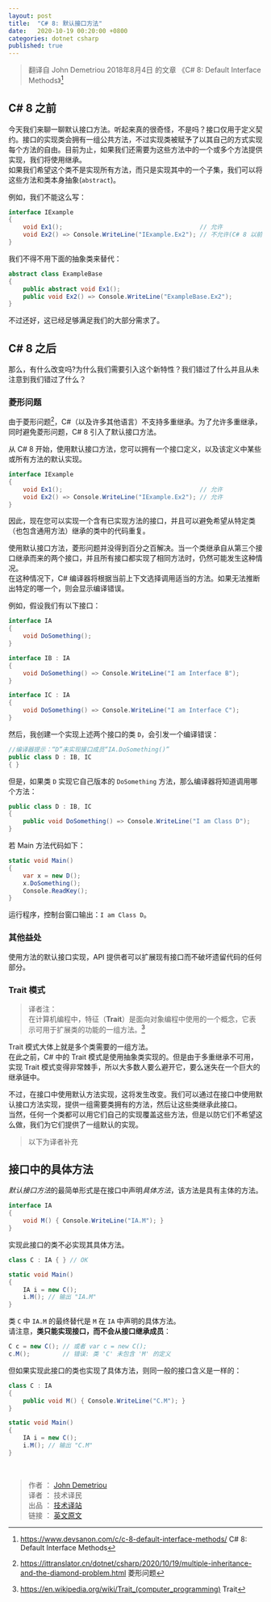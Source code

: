 ```yaml
---
layout: post
title:  "C# 8: 默认接口方法"
date:   2020-10-19 00:20:00 +0800
categories: dotnet csharp
published: true
---
```


> 翻译自 John Demetriou 2018年8月4日 的文章 《C# 8: Default Interface Methods》[^1]

[^1]: <https://www.devsanon.com/c/c-8-default-interface-methods/>   C# 8: Default Interface Methods

## C# 8 之前

今天我们来聊一聊默认接口方法。听起来真的很奇怪，不是吗？接口仅用于定义契约。接口的实现类会拥有一组公共方法，不过实现类被赋予了以其自己的方式实现每个方法的自由。目前为止，如果我们还需要为这些方法中的一个或多个方法提供实现，我们将使用继承。  
如果我们希望这个类不是实现所有方法，而只是实现其中的一个子集，我们可以将这些方法和类本身抽象(`abstract`)。

例如，我们不能这么写：

```csharp
interface IExample
{
    void Ex1();                                      // 允许
    void Ex2() => Console.WriteLine("IExample.Ex2"); // 不允许(C# 8 以前)
}
```

我们不得不用下面的抽象类来替代：

```csharp
abstract class ExampleBase
{
    public abstract void Ex1();
    public void Ex2() => Console.WriteLine("ExampleBase.Ex2");
}
```

不过还好，这已经足够满足我们的大部分需求了。

## C# 8 之后

那么，有什么改变吗?为什么我们需要引入这个新特性？我们错过了什么并且从未注意到我们错过了什么？  

### 菱形问题

由于菱形问题[^diamond]，C#（以及许多其他语言）不支持多重继承。为了允许多重继承，同时避免菱形问题，C# 8 引入了默认接口方法。

[^diamond]: <https://ittranslator.cn/dotnet/csharp/2020/10/19/multiple-inheritance-and-the-diamond-problem.html>  菱形问题

从 C# 8 开始，使用默认接口方法，您可以拥有一个接口定义，以及该定义中某些或所有方法的默认实现。

```csharp
interface IExample
{
    void Ex1();                                      // 允许
    void Ex2() => Console.WriteLine("IExample.Ex2"); // 允许
}
```

因此，现在您可以实现一个含有已实现方法的接口，并且可以避免希望从特定类（也包含通用方法）继承的类中的代码重复。  

使用默认接口方法，菱形问题并没得到百分之百解决。当一个类继承自从第三个接口继承而来的两个接口，并且所有接口都实现了相同方法时，仍然可能发生这种情况。  
在这种情况下，C# 编译器将根据当前上下文选择调用适当的方法。如果无法推断出特定的哪一个，则会显示编译错误。  

例如，假设我们有以下接口：

```csharp
interface IA
{
    void DoSomething();
}

interface IB : IA
{
    void DoSomething() => Console.WriteLine("I am Interface B");
}

interface IC : IA
{
    void DoSomething() => Console.WriteLine("I am Interface C");
}
```

然后，我创建一个实现上述两个接口的类 `D`，会引发一个编译错误：

```csharp
//编译器提示：“D”未实现接口成员“IA.DoSomething()”
public class D : IB, IC
{ }
```

但是，如果类 `D` 实现它自己版本的 `DoSomething` 方法，那么编译器将知道调用哪个方法：

```csharp
public class D : IB, IC
{
    public void DoSomething() => Console.WriteLine("I am Class D");
}
```

若 Main 方法代码如下：

```csharp
static void Main()
{
    var x = new D();
    x.DoSomething();
    Console.ReadKey();
}
```

运行程序，控制台窗口输出：`I am Class D`。

### 其他益处

使用方法的默认接口实现，API 提供者可以扩展现有接口而不破坏遗留代码的任何部分。

### Trait 模式

> 译者注：  
> 在计算机编程中，特征（**Trait**）是面向对象编程中使用的一个概念，它表示可用于扩展类的功能的一组方法。[^trait]

[^trait]: <https://en.wikipedia.org/wiki/Trait_(computer_programming)>  Trait  

Trait 模式大体上就是多个类需要的一组方法。  
在此之前，C# 中的 Trait 模式是使用抽象类实现的。但是由于多重继承不可用，实现 Trait 模式变得非常棘手，所以大多数人要么避开它，要么迷失在一个巨大的继承链中。

不过，在接口中使用默认方法实现，这将发生改变。我们可以通过在接口中使用默认接口方法实现，提供一组需要类拥有的方法，然后让这些类继承此接口。  
当然，任何一个类都可以用它们自己的实现覆盖这些方法，但是以防它们不希望这么做，我们为它们提供了一组默认的实现。

> 以下为译者补充

## 接口中的具体方法

*默认接口方法*的最简单形式是在接口中声明*具体方法*，该方法是具有主体的方法。

```csharp
interface IA
{
    void M() { Console.WriteLine("IA.M"); }
}
```

实现此接口的类不必实现其具体方法。

```csharp
class C : IA { } // OK

static void Main()
{
    IA i = new C();
    i.M(); // 输出 "IA.M"
}
```

类 `C` 中 `IA.M` 的最终替代是 `M` 在 `IA` 中声明的具体方法。  
请注意，**类只能实现接口，而不会从接口继承成员**：

```csharp
C c = new C(); // 或者 var c = new C();
c.M();         // 错误: 类 'C' 未包含 'M' 的定义
```

但如果实现此接口的类也实现了具体方法，则同一般的接口含义是一样的：

```csharp
class C : IA
{
    public void M() { Console.WriteLine("C.M"); }
}

static void Main()
{
    IA i = new C();
    i.M(); // 输出 "C.M"
}
```

<br />

> 作者 ： [John Demetriou](https://www.devsanon.com/whoami/)  
> 译者 ： 技术译民  
> 出品 ： [技术译站](https://ittranslator.cn/)  
> 链接 ： [英文原文](https://www.devsanon.com/c/c-8-default-interface-methods/)
